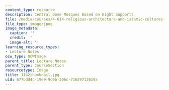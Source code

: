 ```yaml
---
content_type: resource
description: Central Dome Mosques Based on Eight Supports
file: /media/courses/4-614-religious-architecture-and-islamic-cultures-fall-2002/677bdd4c19e99d0b306c71629713619a_1142thumbnail.jpg
file_type: image/jpeg
image_metadata:
  caption: ''
  credit: ''
  image-alt: ''
learning_resource_types:
- Lecture Notes
ocw_type: OCWImage
parent_title: Lecture Notes
parent_type: CourseSection
resourcetype: Image
title: 1142thumbnail.jpg
uid: 677bdd4c-19e9-9d0b-306c-71629713619a
---
```

